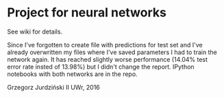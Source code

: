 # Project for neural networks
See wiki for details.

Since I've forgotten to create file with predictions for test set and I've already overwritten my files where I've saved parameters I had to train the network again. It has reached slightly worse performance (14.04% test error rate insted of 13.98%) but I didn't change the report. IPython notebooks with both networks are in the repo.

Grzegorz Jurdziński
II UWr, 2016
